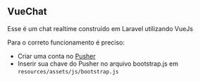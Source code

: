 VueChat
--

Esse é um chat realtime construído em Laravel utilizando VueJs

Para o correto funcionamento é preciso:
 - Criar uma conta no [Pusher](http://pusher.com)
 - Inserir sua chave do Pusher no arquivo bootstrap.js em `resources/assets/js/bootstrap.js`
 
